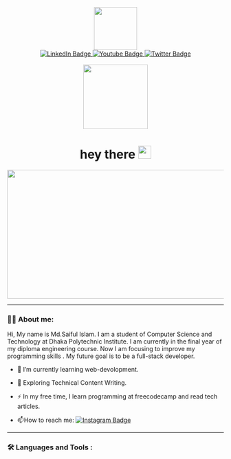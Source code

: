 <div id="header" align="center">
  <img src="https://media.giphy.com/media/M9gbBd9nbDrOTu1Mqx/giphy.gif" width="100" />
</div>
<div id="badges" align="center">
  <a href="https://bd.linkedin.com/in/saiful7i">
    <img src="https://img.shields.io/badge/LinkedIn-blue?style=for-the-badge&logo=linkedin&logoColor=white" alt="LinkedIn Badge" />
  </a>
  <a href="https://www.youtube.com/@saiful7i">
    <img src="https://img.shields.io/badge/YouTube-red?style=for-the-badge&logo=youtube&logoColor=white" alt="Youtube Badge" />
  </a>
  <a href="https://twitter.com/saiful7i">
    <img src="https://img.shields.io/badge/Twitter-blue?style=for-the-badge&logo=twitter&logoColor=white" alt="Twitter Badge" />
  </a>
</div>
<br>
<div id="ViewCount" align="center">
  <img src="https://komarev.com/ghpvc/?username=saiful7i-github-username&style=flat-square&color=blue" alt="" width="150px" />
</div>
<h1 align="center">
  hey there
  <img src="https://media.giphy.com/media/hvRJCLFzcasrR4ia7z/giphy.gif" width="30px" />
 </h1>
<div align="center">
  <img src="https://media1.giphy.com/media/iIqmM5tTjmpOB9mpbn/giphy.gif?cid=790b76115b029344d061160393407e7f6b8ede20b51e8102&rid=giphy.gif&ct=g" width="600" height="300"/>
</div>

---

### :man_technologist: About me:

Hi, My name is Md.Saiful Islam. I am a student of Computer Science and Technology at Dhaka Polytechnic Institute. I am currently in the final year of my diploma engineering course. Now I am focusing to improve my programming skills . My future goal is to be a full-stack developer. 

- :telescope: I’m currently learning web-devolopment.

- :seedling: Exploring Technical Content Writing.

- :zap: In my free time, I learn programming at freecodecamp and read tech articles.

- :mailbox:How to reach me: [![Instagram Badge](https://img.shields.io/badge/-saiful7i-red?style=flat&logo=instagram&logoColor=white)](https://www.instagram.com/saiful7i/)
---

### :hammer_and_wrench: Languages and Tools :

<div>
 
 
</div>
